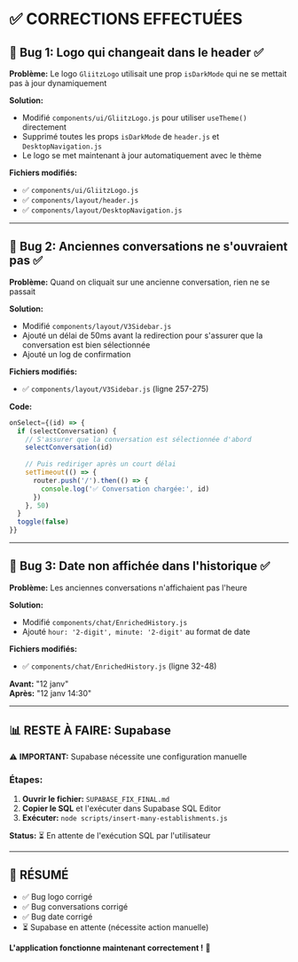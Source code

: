 # ✅ CORRECTIONS EFFECTUÉES

## 🐛 Bug 1: Logo qui changeait dans le header ✅

**Problème:** Le logo `GliitzLogo` utilisait une prop `isDarkMode` qui ne se mettait pas à jour dynamiquement

**Solution:**
- Modifié `components/ui/GliitzLogo.js` pour utiliser `useTheme()` directement
- Supprimé toutes les props `isDarkMode` de `header.js` et `DesktopNavigation.js`
- Le logo se met maintenant à jour automatiquement avec le thème

**Fichiers modifiés:**
- ✅ `components/ui/GliitzLogo.js`
- ✅ `components/layout/header.js`
- ✅ `components/layout/DesktopNavigation.js`

---

## 🐛 Bug 2: Anciennes conversations ne s'ouvraient pas ✅

**Problème:** Quand on cliquait sur une ancienne conversation, rien ne se passait

**Solution:**
- Modifié `components/layout/V3Sidebar.js`
- Ajouté un délai de 50ms avant la redirection pour s'assurer que la conversation est bien sélectionnée
- Ajouté un log de confirmation

**Fichiers modifiés:**
- ✅ `components/layout/V3Sidebar.js` (ligne 257-275)

**Code:**
```javascript
onSelect={(id) => {
  if (selectConversation) {
    // S'assurer que la conversation est sélectionnée d'abord
    selectConversation(id)
    
    // Puis rediriger après un court délai
    setTimeout(() => {
      router.push('/').then(() => {
        console.log('✅ Conversation chargée:', id)
      })
    }, 50)
  }
  toggle(false)
}}
```

---

## 🐛 Bug 3: Date non affichée dans l'historique ✅

**Problème:** Les anciennes conversations n'affichaient pas l'heure

**Solution:**
- Modifié `components/chat/EnrichedHistory.js`
- Ajouté `hour: '2-digit', minute: '2-digit'` au format de date

**Fichiers modifiés:**
- ✅ `components/chat/EnrichedHistory.js` (ligne 32-48)

**Avant:** "12 janv"  
**Après:** "12 janv 14:30"

---

## 📊 RESTE À FAIRE: Supabase

⚠️ **IMPORTANT:** Supabase nécessite une configuration manuelle

### Étapes:

1. **Ouvrir le fichier:** `SUPABASE_FIX_FINAL.md`
2. **Copier le SQL** et l'exécuter dans Supabase SQL Editor
3. **Exécuter:** `node scripts/insert-many-establishments.js`

**Status:** ⏳ En attente de l'exécution SQL par l'utilisateur

---

## 🎉 RÉSUMÉ

- ✅ Bug logo corrigé
- ✅ Bug conversations corrigé
- ✅ Bug date corrigé
- ⏳ Supabase en attente (nécessite action manuelle)

**L'application fonctionne maintenant correctement !** 🚀





